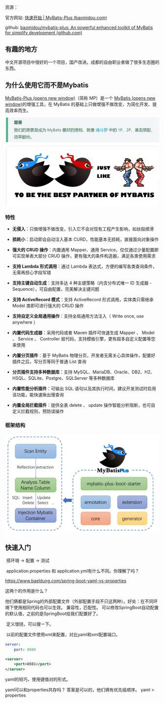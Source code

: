资源：

官方网站:  [快速开始 | MyBatis-Plus (baomidou.com)](https://baomidou.com/pages/226c21/#配置)

github: [baomidou/mybatis-plus: An powerful enhanced toolkit of MyBatis for simplify development (github.com)](https://github.com/baomidou/mybatis-plus)

## 有趣的地方

中文开源项目中很好的一个项目，国产改进。成都的自由职业者做了很多生态圈的东西。

## 为什么使用它而不是Mybatis

[MyBatis-Plus (opens new window)](https://github.com/baomidou/mybatis-plus)（简称 MP）是一个 [MyBatis (opens new window)](https://www.mybatis.org/mybatis-3/)的增强工具，在 MyBatis 的基础上只做增强不做改变，为简化开发、提高效率而生。

![001](Mybatis-Plus/001.png)

### 特性

- **无侵入**：只做增强不做改变，引入它不会对现有工程产生影响，如丝般顺滑

- **损耗小**：启动即会自动注入基本 CURD，性能基本无损耗，直接面向对象操作

- **强大的 CRUD 操作**：内置通用 Mapper、通用 Service，仅仅通过少量配置即可实现单表大部分 CRUD 操作，更有强大的条件构造器，满足各类使用需求

- **支持 Lambda 形式调用**：通过 Lambda 表达式，方便的编写各类查询条件，无需再担心字段写错

- **支持主键自动生成**：支持多达 4 种主键策略（内含分布式唯一 ID 生成器 - Sequence），可自由配置，完美解决主键问题

- **支持 ActiveRecord 模式**：支持 ActiveRecord 形式调用，实体类只需继承 Model 类即可进行强大的 CRUD 操作

- **支持自定义全局通用操作**：支持全局通用方法注入（ Write once, use anywhere ）

- **内置代码生成器**：采用代码或者 Maven 插件可快速生成 Mapper 、 Model 、 Service 、 Controller 层代码，支持模板引擎，更有超多自定义配置等您来使用

- **内置分页插件**：基于 MyBatis 物理分页，开发者无需关心具体操作，配置好插件之后，写分页等同于普通 List 查询

- **分页插件支持多种数据库**：支持 MySQL、MariaDB、Oracle、DB2、H2、HSQL、SQLite、Postgre、SQLServer 等多种数据库

- **内置性能分析插件**：可输出 SQL 语句以及其执行时间，建议开发测试时启用该功能，能快速揪出慢查询

- **内置全局拦截插件**：提供全表 delete 、 update 操作智能分析阻断，也可自定义拦截规则，预防误操作

  

### 框架结构

![002](Mybatis-Plus/002.jpg)

## 快速入门

​	搭环境  -> 配置 ->  测试

​	application.properties 和 application.yml有什么不同。你理解了吗？

https://www.baeldung.com/spring-boot-yaml-vs-properties

这两个的作用是什么？

​	他们俩都是Spring的外部配置文件（外部配置手段不只这两种）。好处：在不同环境下使用相同代码也可以生效。 兼容性，匹配性。 可以修改SpringBoot自动配置的默认值，之前的是SpringBoot给我们配置好了。

​	定义很绕，可以搜一下。

​	以前的配置文件使用xml来配置，对比yaml和xml配置端口。

```yml
server:
	port: 8080
```

```xml
<server>
	<port>8081</port>
</server>
```

yaml的轻巧，使用键值对的形式。

yaml可以和properties共存吗？ 答案是可以的，他们俩有优先级顺序。 yaml > properties 